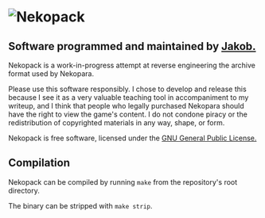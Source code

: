 ![Nekopack](https://raw.github.com/TsarFox/nekopack/master/Nekopack_Logo.png "Nekopack")
========
## Software programmed and maintained by [Jakob.](http://jakob.space/)
Nekopack is a work-in-progress attempt at reverse engineering the archive format used by Nekopara.

Please use this software responsibly. I chose to develop and release this because I see it as a very valuable teaching tool in accompaniment to my writeup, and I think that people who legally purchased Nekopara should have the right to view the game's content. I do not condone piracy or the redistribution of copyrighted materials in any way, shape, or form.

Nekopack is free software, licensed under the [GNU General Public License.](http://gnu.org/licenses/gpl.html)


Compilation
-----------
Nekopack can be compiled by running `make` from the repository's root directory.

The binary can be stripped with `make strip`.
